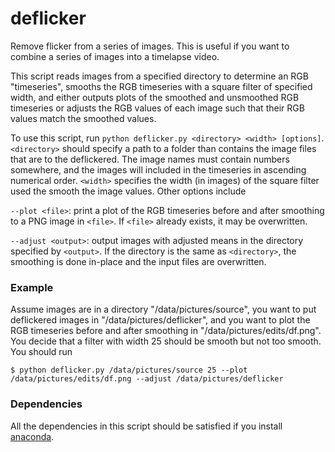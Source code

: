 # deflicker

Remove flicker from a series of images. This is useful if you want to combine a
series of images into a timelapse video.

This script reads images from a specified directory to determine an RGB
"timeseries", smooths the RGB timeseries with a square filter of specified
width, and either outputs plots of the smoothed and unsmoothed RGB timeseries
or adjusts the RGB values of each image such that their RGB values match the
smoothed values.

To use this script, run ``python deflicker.py <directory> <width>
[options]``. ``<directory>`` should specify a path to a folder than contains
the image files that are to the deflickered. The image names must contain
numbers somewhere, and the images will included in the timeseries in ascending
numerical order. ``<width>`` specifies the width (in images) of the square filter
used the smooth the image values. Other options include
    
``--plot <file>``:
        print a plot of the RGB timeseries before and after smoothing to a PNG image in
        ``<file>``. If ``<file>`` already exists, it may be overwritten.
    
``--adjust <output>``:
        output images with adjusted means in the directory specified by
        ``<output>``. If the directory is the same as ``<directory>``, the
        smoothing is done in-place and the input files are overwritten.

### Example
Assume images are in a directory "/data/pictures/source", you want to put
deflickered images in "/data/pictures/deflicker", and you want to plot the
RGB timeseries before and after smoothing in "/data/pictures/edits/df.png". You decide
that a filter with width 25 should be smooth but not too smooth. You should
run

```
$ python deflicker.py /data/pictures/source 25 --plot /data/pictures/edits/df.png --adjust /data/pictures/deflicker
```

### Dependencies
All the dependencies in this script should be satisfied if you install
[anaconda](https://www.continuum.io/downloads).
